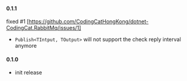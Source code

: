 #### 0.1.1

fixed #1 [https://github.com/CodingCatHongKong/dotnet-CodingCat.RabbitMq/issues/1]

- `Publish<TIntput, TOutput>` will not support the check reply interval anymore


#### 0.1.0

- init release